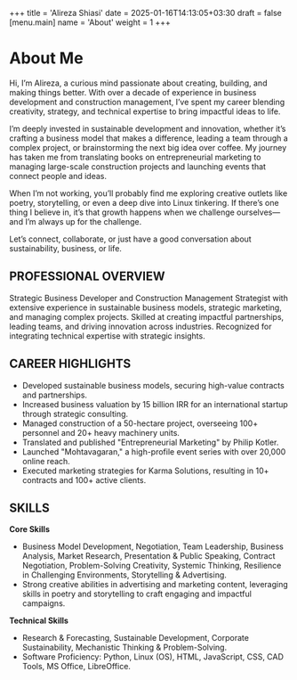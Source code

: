 +++
title = 'Alireza Shiasi'
date = 2025-01-16T14:13:05+03:30
draft = false
[menu.main]
name = 'About'
weight = 1
+++




# About Me
Hi, I’m Alireza, a curious mind passionate about creating, building, and making things better. With over a decade of experience in business development and construction management, I’ve spent my career blending creativity, strategy, and technical expertise to bring impactful ideas to life.

I’m deeply invested in sustainable development and innovation, whether it’s crafting a business model that makes a difference, leading a team through a complex project, or brainstorming the next big idea over coffee. My journey has taken me from translating books on entrepreneurial marketing to managing large-scale construction projects and launching events that connect people and ideas.

When I’m not working, you’ll probably find me exploring creative outlets like poetry, storytelling, or even a deep dive into Linux tinkering. If there’s one thing I believe in, it’s that growth happens when we challenge ourselves—and I’m always up for the challenge.

Let’s connect, collaborate, or just have a good conversation about sustainability, business, or life.

## PROFESSIONAL OVERVIEW

Strategic Business Developer and Construction Management Strategist with extensive experience in sustainable business models, strategic marketing, and managing complex projects. Skilled at creating impactful partnerships, leading teams, and driving innovation across industries. Recognized for integrating technical expertise with strategic insights.

## CAREER HIGHLIGHTS
- Developed sustainable business models, securing high-value contracts and partnerships.
- Increased business valuation by 15 billion IRR for an international startup through strategic consulting.
- Managed construction of a 50-hectare project, overseeing 100+ personnel and 20+ heavy machinery units.
- Translated and published "Entrepreneurial Marketing" by Philip Kotler.
- Launched "Mohtavagaran," a high-profile event series with over 20,000 online reach.
- Executed marketing strategies for Karma Solutions, resulting in 10+ contracts and 100+ active clients.

## SKILLS
**Core Skills**
- Business Model Development, Negotiation, Team Leadership, Business Analysis, Market Research, Presentation & Public Speaking, Contract Negotiation, Problem-Solving Creativity,  Systemic Thinking, Resilience in Challenging Environments, Storytelling & Advertising.
- Strong creative abilities in advertising and marketing content, leveraging skills in poetry and storytelling to craft engaging and impactful campaigns.

**Technical Skills**
- Research & Forecasting, Sustainable Development, Corporate Sustainability, Mechanistic Thinking & Problem-Solving.
- Software Proficiency: Python, Linux (OS), HTML, JavaScript, CSS, CAD Tools, MS Office, LibreOffice.
